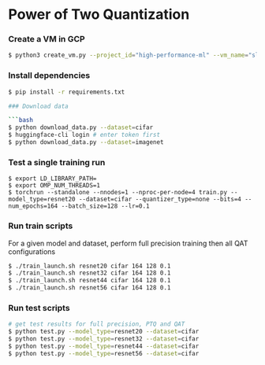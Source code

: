 # Power of Two Quantization

### Create a VM in GCP

```bash
$ python3 create_vm.py --project_id="high-performance-ml" --vm_name="sleds" --disk_size=100 --gpu_type="nvidia-tesla-t4" --gpu_count=4 --machine_type="n1-standard-8"
```

### Install dependencies

```bash
$ pip install -r requirements.txt

### Download data

```bash
$ python download_data.py --dataset=cifar
$ huggingface-cli login # enter token first
$ python download_data.py --dataset=imagenet
```

### Test a single training run

```
$ export LD_LIBRARY_PATH=
$ export OMP_NUM_THREADS=1
$ torchrun --standalone --nnodes=1 --nproc-per-node=4 train.py --model_type=resnet20 --dataset=cifar --quantizer_type=none --bits=4 --num_epochs=164 --batch_size=128 --lr=0.1
```

### Run train scripts

For a given model and dataset, perform full precision training then all QAT configurations

```bash
$ ./train_launch.sh resnet20 cifar 164 128 0.1
$ ./train_launch.sh resnet32 cifar 164 128 0.1
$ ./train_launch.sh resnet44 cifar 164 128 0.1
$ ./train_launch.sh resnet56 cifar 164 128 0.1
```

### Run test scripts

```bash
# get test results for full precision, PTQ and QAT
$ python test.py --model_type=resnet20 --dataset=cifar
$ python test.py --model_type=resnet32 --dataset=cifar
$ python test.py --model_type=resnet44 --dataset=cifar
$ python test.py --model_type=resnet56 --dataset=cifar
```